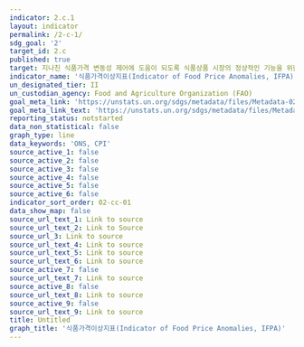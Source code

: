 ```yaml
---
indicator: 2.c.1
layout: indicator
permalink: /2-c-1/
sdg_goal: '2'
target_id: 2.c
published: true
target: 지나친 식품가격 변동성 제어에 도움이 되도록 식품상품 시장의 정상적인 기능을 위한 조치 채택
indicator_name: '식품가격이상지표(Indicator of Food Price Anomalies, IFPA)'
un_designated_tier: II
un_custodian_agency: Food and Agriculture Organization (FAO)
goal_meta_link: 'https://unstats.un.org/sdgs/metadata/files/Metadata-02-0C-01.pdf'
goal_meta_link_text: 'https://unstats.un.org/sdgs/metadata/files/Metadata-02-0C-01.pdf'
reporting_status: notstarted
data_non_statistical: false
graph_type: line
data_keywords: 'ONS, CPI'
source_active_1: false
source_active_2: false
source_active_3: false
source_active_4: false
source_active_5: false
source_active_6: false
indicator_sort_order: 02-cc-01
data_show_map: false
source_url_text_1: Link to source
source_url_text_2: Link to Source
source_url_3: Link to source
source_url_text_4: Link to source
source_url_text_5: Link to source
source_url_text_6: Link to source
source_active_7: false
source_url_text_7: Link to source
source_active_8: false
source_url_text_8: Link to source
source_active_9: false
source_url_text_9: Link to source
title: Untitled
graph_title: '식품가격이상지표(Indicator of Food Price Anomalies, IFPA)'
---
```

